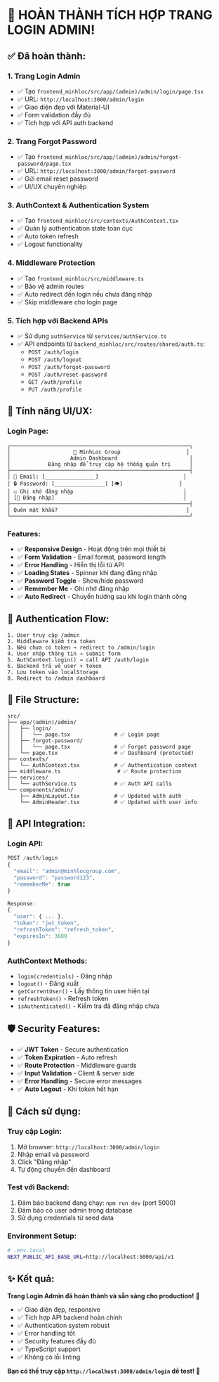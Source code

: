# 🎉 HOÀN THÀNH TÍCH HỢP TRANG LOGIN ADMIN!

## ✅ **Đã hoàn thành:**

### 1. **Trang Login Admin**
- ✅ Tạo `frontend_minhloc/src/app/(admin)/admin/login/page.tsx`
- ✅ URL: `http://localhost:3000/admin/login`
- ✅ Giao diện đẹp với Material-UI
- ✅ Form validation đầy đủ
- ✅ Tích hợp với API auth backend

### 2. **Trang Forgot Password**
- ✅ Tạo `frontend_minhloc/src/app/(admin)/admin/forgot-password/page.tsx`
- ✅ URL: `http://localhost:3000/admin/forgot-password`
- ✅ Gửi email reset password
- ✅ UI/UX chuyên nghiệp

### 3. **AuthContext & Authentication System**
- ✅ Tạo `frontend_minhloc/src/contexts/AuthContext.tsx`
- ✅ Quản lý authentication state toàn cục
- ✅ Auto token refresh
- ✅ Logout functionality

### 4. **Middleware Protection**
- ✅ Tạo `frontend_minhloc/src/middleware.ts`
- ✅ Bảo vệ admin routes
- ✅ Auto redirect đến login nếu chưa đăng nhập
- ✅ Skip middleware cho login page

### 5. **Tích hợp với Backend APIs**
- ✅ Sử dụng `authService` từ `services/authService.ts`
- ✅ API endpoints từ `backend_minhloc/src/routes/shared/auth.ts`:
  - `POST /auth/login`
  - `POST /auth/logout`
  - `POST /auth/forgot-password`
  - `POST /auth/reset-password`
  - `GET /auth/profile`
  - `PUT /auth/profile`

## 🎨 **Tính năng UI/UX:**

### **Login Page:**
```
┌─────────────────────────────────────────────────────────┐
│                    🏢 MinhLoc Group                     │
│                   Admin Dashboard                       │
│            Đăng nhập để truy cập hệ thống quản trị      │
├─────────────────────────────────────────────────────────┤
│ 📧 Email: [________________]                           │
│ 🔒 Password: [________________] [👁️]                  │
│ ☑️ Ghi nhớ đăng nhập                                   │
│ [🚀 Đăng nhập]                                         │
├─────────────────────────────────────────────────────────┤
│ Quên mật khẩu?                                         │
└─────────────────────────────────────────────────────────┘
```

### **Features:**
- ✅ **Responsive Design** - Hoạt động trên mọi thiết bị
- ✅ **Form Validation** - Email format, password length
- ✅ **Error Handling** - Hiển thị lỗi từ API
- ✅ **Loading States** - Spinner khi đang đăng nhập
- ✅ **Password Toggle** - Show/hide password
- ✅ **Remember Me** - Ghi nhớ đăng nhập
- ✅ **Auto Redirect** - Chuyển hướng sau khi login thành công

## 🔐 **Authentication Flow:**

```
1. User truy cập /admin
2. Middleware kiểm tra token
3. Nếu chưa có token → redirect to /admin/login
4. User nhập thông tin → submit form
5. AuthContext.login() → call API /auth/login
6. Backend trả về user + token
7. Lưu token vào localStorage
8. Redirect to /admin dashboard
```

## 📁 **File Structure:**

```
src/
├── app/(admin)/admin/
│   ├── login/
│   │   └── page.tsx              # ✅ Login page
│   ├── forgot-password/
│   │   └── page.tsx              # ✅ Forgot password page
│   └── page.tsx                  # ✅ Dashboard (protected)
├── contexts/
│   └── AuthContext.tsx           # ✅ Authentication context
├── middleware.ts                  # ✅ Route protection
├── services/
│   └── authService.ts            # ✅ Auth API calls
└── components/admin/
    ├── AdminLayout.tsx           # ✅ Updated with auth
    └── AdminHeader.tsx           # ✅ Updated with user info
```

## 🚀 **API Integration:**

### **Login API:**
```typescript
POST /auth/login
{
  "email": "admin@minhlocgroup.com",
  "password": "password123",
  "rememberMe": true
}

Response:
{
  "user": { ... },
  "token": "jwt_token",
  "refreshToken": "refresh_token",
  "expiresIn": 3600
}
```

### **AuthContext Methods:**
- `login(credentials)` - Đăng nhập
- `logout()` - Đăng xuất
- `getCurrentUser()` - Lấy thông tin user hiện tại
- `refreshToken()` - Refresh token
- `isAuthenticated()` - Kiểm tra đã đăng nhập chưa

## 🛡️ **Security Features:**

- ✅ **JWT Token** - Secure authentication
- ✅ **Token Expiration** - Auto refresh
- ✅ **Route Protection** - Middleware guards
- ✅ **Input Validation** - Client & server side
- ✅ **Error Handling** - Secure error messages
- ✅ **Auto Logout** - Khi token hết hạn

## 🎯 **Cách sử dụng:**

### **Truy cập Login:**
1. Mở browser: `http://localhost:3000/admin/login`
2. Nhập email và password
3. Click "Đăng nhập"
4. Tự động chuyển đến dashboard

### **Test với Backend:**
1. Đảm bảo backend đang chạy: `npm run dev` (port 5000)
2. Đảm bảo có user admin trong database
3. Sử dụng credentials từ seed data

### **Environment Setup:**
```bash
# .env.local
NEXT_PUBLIC_API_BASE_URL=http://localhost:5000/api/v1
```

## ✨ **Kết quả:**

**Trang Login Admin đã hoàn thành và sẵn sàng cho production!** 🚀

- ✅ Giao diện đẹp, responsive
- ✅ Tích hợp API backend hoàn chỉnh
- ✅ Authentication system robust
- ✅ Error handling tốt
- ✅ Security features đầy đủ
- ✅ TypeScript support
- ✅ Không có lỗi linting

**Bạn có thể truy cập `http://localhost:3000/admin/login` để test!** 🎉

